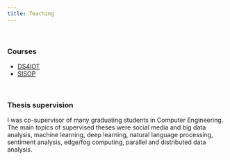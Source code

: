 ```yaml
---
title: Teaching
---
```


<br>

### **Courses**
- [DS4IOT](/static/course_pages/ds4iot)
- [SISOP](static/course_pages/sisop)

<br>

### **Thesis supervision**
I was co-supervisor of many graduating students in Computer Engineering. The main topics of supervised theses
were social media and big data analysis, machine learning, deep learning, natural language
processing, sentiment analysis, edge/fog computing, parallel and distributed data analysis.

